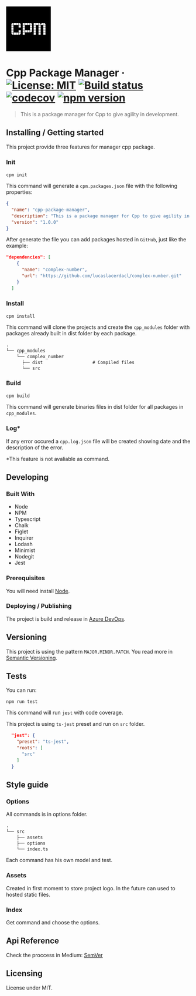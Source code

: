 ![Logo of the project](./src/assets/images/logo.jpeg)

# Cpp Package Manager &middot; [![License: MIT](https://img.shields.io/badge/License-MIT-yellow.svg)](https://opensource.org/licenses/MIT) [![Build status](https://dev.azure.com/lucaslacerdacl/cpp-package-manager/_apis/build/status/cpp-package-manager)](https://dev.azure.com/lucaslacerdacl/cpp-package-manager/_build/latest?definitionId=-1) [![codecov](https://codecov.io/gh/lucaslacerdacl/cpp-package-manager/branch/master/graph/badge.svg?token=UVMzsNr6HU)](https://codecov.io/gh/lucaslacerdacl/cpp-package-manager) [![npm version](https://badge.fury.io/js/cpp-package-manager.svg)](https://badge.fury.io/js/cpp-package-manager)
> This is a package manager for Cpp to give agility in development.

## Installing / Getting started

This project provide three features for manager cpp package.

### Init

```shell
cpm init
```

This command will generate a ```cpm.packages.json``` file with the following properties:

```json
{
  "name": "cpp-package-manager",
  "description": "This is a package manager for Cpp to give agility in development.",
  "version": "1.0.0"
}
```

After generate the file you can add packages hosted in ```GitHub```, just like the example:
```json
"dependencies": [
    {
      "name": "complex-number",
      "url": "https://github.com/lucaslacerdacl/complex-number.git"
    }
  ]
```

### Install

```shell
cpm install
```

This command will clone the projects and create the ```cpp_modules``` folder with packages already built in dist folder by each package.

    .
    └── cpp_modules
        └── complex_number
          ├── dist                   # Compiled files
          └── src

### Build

```shell
cpm build
```

This command will generate binaries files in dist folder for all packages in ```cpp_modules```.

### Log*

If any error occured a ```cpp.log.json``` file will be created showing date and the description of the error.

*This feature is not avaliable as command.

## Developing

### Built With
* Node
* NPM
* Typescript
* Chalk
* Figlet
* Inquirer
* Lodash
* Minimist
* Nodegit
* Jest

### Prerequisites
You will need install [Node](https://nodejs.org).


### Deploying / Publishing
The project is build and release in  [Azure DevOps](https://dev.azure.com/lucaslacerdacl/cpp-package-manager).

## Versioning

This project is using the pattern ```MAJOR.MINOR.PATCH```. You read more in [Semantic Versioning](http://semver.org/).


## Tests

You can run:

```shell
npm run test
```
This command will run ```jest``` with code coverage.

This project is using ```ts-jest``` preset and run on ```src``` folder.

```json
  "jest": {
    "preset": "ts-jest",
    "roots": [
      "src"
    ]
  }
```


## Style guide

### Options
All commands is in options folder.

    .
    └── src
        ├── assets
        ├── options
        └── index.ts
Each command has his own model and test.

### Assets
Created in first moment to store project logo. In the future can used to hosted static files.

### Index
Get command and choose the options.

## Api Reference
Check the proccess in Medium:
[SemVer](http://semver.org/)

## Licensing

License under MIT.




